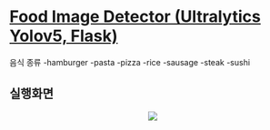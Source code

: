 # [Food Image Detector (Ultralytics Yolov5, Flask)](ejrtks1020.pythonanywhere.com)

음식 종류
-hamburger
-pasta
-pizza
-rice
-sausage
-steak
-sushi

## 실행화면
<p align="center">
<img src="https://user-images.githubusercontent.com/49896157/156166132-a07bba7d-33e4-4db0-ac6e-dd6d75d2a7c1.gif">
</p>

